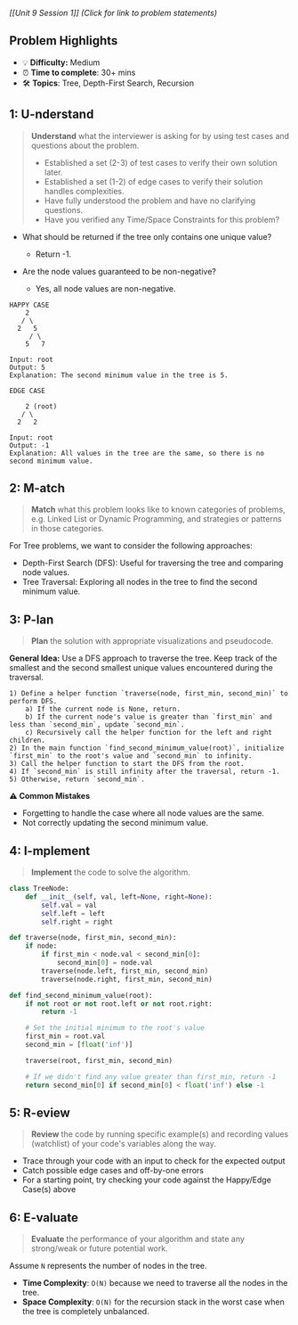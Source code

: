 *[[Unit 9 Session 1]] (Click for link to problem statements)*

## Problem Highlights

* 💡 **Difficulty:** Medium
* ⏰ **Time to complete**: 30+ mins
* 🛠️ **Topics**: Tree, Depth-First Search, Recursion
    
## 1: U-nderstand
 
> **Understand** what the interviewer is asking for by using test cases and questions about the problem.
> - Established a set (2-3) of test cases to verify their own solution later.
> - Established a set (1-2) of edge cases to verify their solution handles complexities.
> - Have fully understood the problem and have no clarifying questions.
> - Have you verified any Time/Space Constraints for this problem?

- What should be returned if the tree only contains one unique value?
    - Return -1.

- Are the node values guaranteed to be non-negative?
    - Yes, all node values are non-negative.

```
HAPPY CASE
    2
   / \
  2   5
     / \
    5   7

Input: root
Output: 5
Explanation: The second minimum value in the tree is 5.
```
```
EDGE CASE

    2 (root)
   / \
  2   2

Input: root
Output: -1
Explanation: All values in the tree are the same, so there is no second minimum value.
```
    
## 2: M-atch

> **Match** what this problem looks like to known categories of problems, e.g. Linked List or Dynamic Programming, and strategies or patterns in those categories.

For Tree problems, we want to consider the following approaches:

- Depth-First Search (DFS): Useful for traversing the tree and comparing node values.
- Tree Traversal: Exploring all nodes in the tree to find the second minimum value.

## 3: P-lan

> **Plan** the solution with appropriate visualizations and pseudocode.

**General Idea:** Use a DFS approach to traverse the tree. Keep track of the smallest and the second smallest unique values encountered during the traversal.

```
1) Define a helper function `traverse(node, first_min, second_min)` to perform DFS.
    a) If the current node is None, return.
    b) If the current node's value is greater than `first_min` and less than `second_min`, update `second_min`.
    c) Recursively call the helper function for the left and right children.
2) In the main function `find_second_minimum_value(root)`, initialize `first_min` to the root's value and `second_min` to infinity.
3) Call the helper function to start the DFS from the root.
4) If `second_min` is still infinity after the traversal, return -1.
5) Otherwise, return `second_min`.
```

**⚠️ Common Mistakes**

- Forgetting to handle the case where all node values are the same.
- Not correctly updating the second minimum value.

## 4: I-mplement

> **Implement** the code to solve the algorithm.

```python
class TreeNode:
    def __init__(self, val, left=None, right=None):
        self.val = val
        self.left = left
        self.right = right

def traverse(node, first_min, second_min):
    if node:
        if first_min < node.val < second_min[0]:
            second_min[0] = node.val
        traverse(node.left, first_min, second_min)
        traverse(node.right, first_min, second_min)

def find_second_minimum_value(root):
    if not root or not root.left or not root.right:
        return -1

    # Set the initial minimum to the root's value
    first_min = root.val
    second_min = [float('inf')]

    traverse(root, first_min, second_min)

    # If we didn't find any value greater than first_min, return -1
    return second_min[0] if second_min[0] < float('inf') else -1
```
 
## 5: R-eview

> **Review** the code by running specific example(s) and recording values (watchlist) of your code's variables along the way.

- Trace through your code with an input to check for the expected output
- Catch possible edge cases and off-by-one errors
- For a starting point, try checking your code against the Happy/Edge Case(s) above

## 6: E-valuate

> **Evaluate** the performance of your algorithm and state any strong/weak or future potential work.

Assume `N` represents the number of nodes in the tree.

* **Time Complexity**: `O(N)` because we need to traverse all the nodes in the tree.
* **Space Complexity**: `O(N)` for the recursion stack in the worst case when the tree is completely unbalanced.